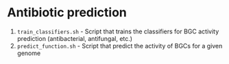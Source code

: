# Antibiotic prediction

1. `train_classifiers.sh` - Script that trains the classifiers for BGC activity prediction (antibacterial, antifungal, etc.)
2. `predict_function.sh` - Script that predict the activity of BGCs for a given genome

